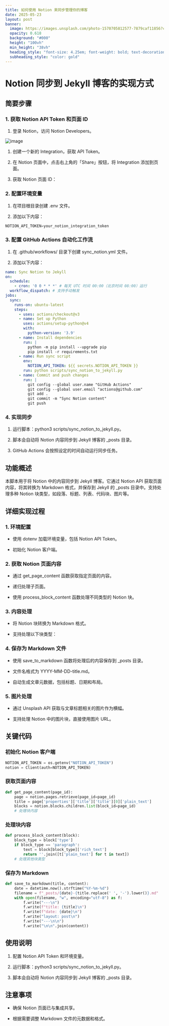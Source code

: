 ```yaml
---
title: 如何使用 Notion 来同步管理你的博客
date: 2025-05-23
layout: post
banner:
  image: https://images.unsplash.com/photo-1570705812577-7879caf11856?crop=entropy&cs=tinysrgb&fit=max&fm=jpg&ixid=M3w2OTIwMzJ8MHwxfHJhbmRvbXx8fHx8fHx8fDE3NDc5ODg5NDV8&ixlib=rb-4.1.0&q=80&w=1080
  opacity: 0.618
  background: "#000"
  height: "100vh"
  min_height: "38vh"
  heading_style: "font-size: 4.25em; font-weight: bold; text-decoration: underline"
  subheading_style: "color: gold"
---
```


# Notion 同步到 Jekyll 博客的实现方式

## 简要步骤

### 1. 获取 Notion API Token 和页面 ID

1. 登录 Notion，访问 Notion Developers。

![image](https://prod-files-secure.s3.us-west-2.amazonaws.com/a7a0cc5a-89b9-4cda-8686-1fba0ca52f40/d19c1afe-dea5-4312-9333-786b0ba83054/image.png?X-Amz-Algorithm=AWS4-HMAC-SHA256&X-Amz-Content-Sha256=UNSIGNED-PAYLOAD&X-Amz-Credential=ASIAZI2LB4663ZOJ26DT%2F20250523%2Fus-west-2%2Fs3%2Faws4_request&X-Amz-Date=20250523T082905Z&X-Amz-Expires=3600&X-Amz-Security-Token=IQoJb3JpZ2luX2VjECsaCXVzLXdlc3QtMiJHMEUCIENX%2FxB65NVjV2lJxlUs5vFWMoCXs704ppZV808vM9zcAiEAzGss%2BRTT6vmcmE2fvpXjyzhSsn20myKEL%2BenP0Ir9pQqiAQI5P%2F%2F%2F%2F%2F%2F%2F%2F%2F%2FARAAGgw2Mzc0MjMxODM4MDUiDHOtRgQWTKksU%2BJ4tSrcA3ELtcgSc71q51j6mTE5NSuf4p5QYsjWcS%2Bl439volMU9gv5NbVYXN7RNQ%2BLfCbma4myglT0rm1GUv%2FGZ1z%2BxHhsMml1KAe%2F8LFOtp5NiTjek2EDmMC1%2FDOpqnX%2B7vrP%2FqM3CJyEo6rFK1Vcj7Gjxb82ulnxfd26lDTWuveuOKw8H5YhTDaJxOBE5CSy7WiwwWlqyP4d9jWdzfHVBicnkl%2BdZeNPR2ok5Y3CSPi6r2wXxVTe2CBK94yx8PVila25GK45BVuYH%2FIWkQ9R33rPgbYG2RTlW%2BLo2%2FrFDUtA5jQfj7NzLvaSXhugYgrx%2FupmbHRgZj7al3n5nBt6XPK0T7aINDHA1V6hqnHX5dnkH2qZPwNQD4aA7PnQZZCfb0CUiSUgImo2zddzxgDNfxPRLAqndxVRELQebVtYWhdy1z9rm6%2B1%2FxtoeQDhUpKBoCvlrt2N%2B9tvk%2B3Dsh6zk4nKhMLsBHJZ0awVFTDeQzffpFd3HRJYWGglViJhMHkyFetqHZwUJ2xED1jXu97vBT0zprdQaT3jig4ah%2Bxl%2BUQcyUXOCJ1Ulfs9evhbDx9vaqesftf5OLOfUIRWEYQCzIeSmOjPq0H%2FrfNcSiRNX6ErXwcxS9hgfA5%2FABccAgJTMPvBv8EGOqUBwiocv5L4lUIfzgo5ETs2vhZuVn3OjwQA1UT4aHC8tyNzXeSsVc6sQFp5yH7zGE6XSAVvBaC9eXHKTFV2HNFfJCrSCZ30TkEL9il70w3Cc7Sl%2BWnZWAxGOPM%2FuCEOKhJL1d%2F1VwuEsTeUiePmOq%2FhJHNYmcbGubruzb3qCqKWvdUfnjeYUnJnbD0AV1h5TG7rHb%2Fp93Wa3TGm4xbulz2rCg9vKaLX&X-Amz-Signature=f2c96dbe762d6a09c8e769ba3920615d17fd9552a3adf09324e971e1e3a11957&X-Amz-SignedHeaders=host&x-id=GetObject)

1. 创建一个新的 Integration，获取 API Token。

1. 在 Notion 页面中，点击右上角的「Share」按钮，将 Integration 添加到页面。

1. 获取 Notion 页面 ID：


### 2. 配置环境变量

1. 在项目根目录创建 .env 文件。

1. 添加以下内容：

```javascript
NOTION_API_TOKEN=your_notion_integration_token
```

### 3. 配置 GitHub Actions 自动化工作流

1. 在 .github/workflows/ 目录下创建 sync_notion.yml 文件。

1. 添加以下内容：

```yaml
name: Sync Notion to Jekyll
on:
  schedule:
    - cron: '0 0 * * *' # 每天 UTC 时间 00:00（北京时间 08:00）运行
  workflow_dispatch: # 支持手动触发
jobs:
  sync:
    runs-on: ubuntu-latest
    steps:
      - uses: actions/checkout@v3
      - name: Set up Python
        uses: actions/setup-python@v4
        with:
          python-version: '3.9'
      - name: Install dependencies
        run: |
          python -m pip install --upgrade pip
          pip install -r requirements.txt
      - name: Run sync script
        env:
          NOTION_API_TOKEN: ${{ secrets.NOTION_API_TOKEN }}
        run: python scripts/sync_notion_to_jekyll.py
      - name: Commit and push changes
        run: |
          git config --global user.name "GitHub Actions"
          git config --global user.email "actions@github.com"
          git add .
          git commit -m "Sync Notion content"
          git push
```

### 4. 实现同步

1. 运行脚本：python3 scripts/sync_notion_to_jekyll.py。

1. 脚本会自动将 Notion 内容同步到 Jekyll 博客的 _posts 目录。

1. GitHub Actions 会按照设定的时间自动运行同步任务。

## 功能概述

本脚本用于将 Notion 中的内容同步到 Jekyll 博客。它通过 Notion API 获取页面内容，将其转换为 Markdown 格式，并保存到 Jekyll 的 _posts 目录中。支持处理多种 Notion 块类型，如段落、标题、列表、代码块、图片等。

## 详细实现过程

### 1. 环境配置

- 使用 dotenv 加载环境变量，包括 Notion API Token。

- 初始化 Notion 客户端。

### 2. 获取 Notion 页面内容

- 通过 get_page_content 函数获取指定页面的内容。

- 递归处理子页面。

- 使用 process_block_content 函数处理不同类型的 Notion 块。

### 3. 内容处理

- 将 Notion 块转换为 Markdown 格式。

- 支持处理以下块类型：


### 4. 保存为 Markdown 文件

- 使用 save_to_markdown 函数将处理后的内容保存到 _posts 目录。

- 文件名格式为 YYYY-MM-DD-title.md。

- 自动生成文章元数据，包括标题、日期和布局。

### 5. 图片处理

- 通过 Unsplash API 获取与文章标题相关的图片作为横幅。

- 支持处理 Notion 中的图片块，直接使用图片 URL。

## 关键代码

### 初始化 Notion 客户端

```python
NOTION_API_TOKEN = os.getenv("NOTION_API_TOKEN")
notion = Client(auth=NOTION_API_TOKEN)
```

### 获取页面内容

```python
def get_page_content(page_id):
    page = notion.pages.retrieve(page_id=page_id)
    title = page['properties']['title']['title'][0]['plain_text']
    blocks = notion.blocks.children.list(block_id=page_id)
    # 处理块内容
```

### 处理块内容

```python
def process_block_content(block):
    block_type = block['type']
    if block_type == 'paragraph':
        text = block[block_type]['rich_text']
        return ''.join([t['plain_text'] for t in text])
    # 处理其他块类型
```

### 保存为 Markdown

```python
def save_to_markdown(title, content):
    date = datetime.now().strftime("%Y-%m-%d")
    filename = f"_posts/{date}-{title.replace(' ', '-').lower()}.md"
    with open(filename, "w", encoding="utf-8") as f:
        f.write("---\n")
        f.write(f"title: {title}\n")
        f.write(f"date: {date}\n")
        f.write("layout: post\n")
        f.write("---\n\n")
        f.write("\n\n".join(content))
```

## 使用说明

1. 配置 Notion API Token 和环境变量。

1. 运行脚本：python3 scripts/sync_notion_to_jekyll.py。

1. 脚本会自动将 Notion 内容同步到 Jekyll 博客的 _posts 目录。

## 注意事项

- 确保 Notion 页面已与集成共享。

- 根据需要调整 Markdown 文件的元数据和格式。